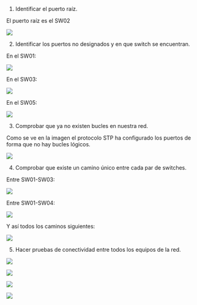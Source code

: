 1. Identificar el puerto raíz.

El puerto raíz es el SW02   

![](1.png)

2. Identificar los puertos no designados y en que switch se encuentran.

En el SW01:

![](2.png)

En el SW03:

![](3.png)

En el SW05:

![](4.png)

3. Comprobar que ya no existen bucles en nuestra red.

Como se ve en la imagen el protocolo STP ha configurado los puertos de forma que no hay bucles lógicos.

![](5.png)

4. Comprobar que existe un camino único entre cada par de switches.

Entre SW01-SW03:

![](6.png)

Entre SW01-SW04:

![](7.png)

Y así todos los caminos siguientes:

![](5.png)

5. Hacer pruebas de conectividad entre todos los equipos de la red.

![](8.png)

![](9.png)

![](10.png)

![](11.png)
